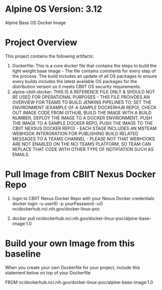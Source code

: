 # Alpine OS Version: 3.12
Alpine Base OS Docker Image

# Project Overview
This project contains the following artifacts:
1. Dockerfile: This is a core docker file that contains the steps to build the light weight base image - The file contains comments for every step of the process. The build includes an update of all OS packages to ensure every builds includes the latest available OS packages for the distribution version so it meets CBIIT OS security requirements.
2. alpine-cbiit-docker: THIS IS A REFERENCE FILE ONLY & SHOULD NOT BE USED FOR OPERATIONAL PURPOSES - THIS FILE PROIVDES AN OVERVIEW FOR TEAMS TO BUILD JENKINS PIPELINES TO: SET THE ENVIRONMENT (EXAMPLE OF A SAMPLE DOCKERHUB REPO), CHECK OUT IMAGE CODE FROM GITHUB, BUILD THE IMAGE WITH A BUILD NUMBER, DEPLOY THE IMAGE TO A DOCKER ENVIRONMENT, PUSH THE IMAGE TO A SAMPLE DOCKER REPO, PUSH THE IMAGE TO THE CBIIT NEXSUS DOCKER REPO) - EACH STAGE INCLUDES AN MSTEAM WEBHOOK INTERGRATION FOR PUBLISHING BUILD RELATED MESSAGES TO A TEAMS CHANNEL - PLEASE NOT THAT WEBHOOKS ARE NOT ENABLED ON THE NCI TEAMS PLATFORM, SO TEAM CAN REPLACE THAT CODE WITH OTHER TYPE OF NOTIFIATION SUCH AS EMAILS.

# Pull Image from CBIIT Nexus Docker Repo
1. login to CBIIT Nexus Docker Repo with your Nexus Docker credentials
   docker login -u userID -p yourPassword -uO ncidockerhub.nci.nih.gov/docker-linux-poc

2. docker pull ncidockerhub.nci.nih.gov/docker-linux-poc/alpine-base-image:1.0

# Build your own Image from this baseline
   
   When you create your own Dockerfile for your project, include this statement below on top of your Dockerfile
   
   FROM ncidockerhub.nci.nih.gov/docker-linux-poc/alpine-base-image:1.0
 
